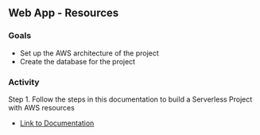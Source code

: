 ## Web App - Resources

### Goals
- Set up the AWS architecture of the project
- Create the database for the project

### Activity
Step 1. Follow the steps in this documentation to build a Serverless Project with AWS resources
 - [Link to Documentation](https://docs.google.com/document/d/1UQKewq6z8ADVulda8TxCkpgptLHAPdGc_y4-bez5c3o/edit?usp=sharing)

